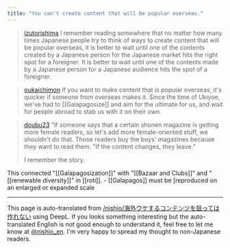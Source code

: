 ```yaml
---
title: "You can't create content that will be popular overseas."
---
```


> [izutorishima](https://twitter.com/izutorishima/status/1783320215109156873) I remember reading somewhere that no matter how many times Japanese people try to think of ways to create content that will be popular overseas, it is better to wait until one of the contents created by a Japanese person for the Japanese market hits the right spot for a foreigner. It is better to wait until one of the contents made by a Japanese person for a Japanese audience hits the spot of a foreigner.

> [oukaichimon](https://twitter.com/oukaichimon/status/1783368439022911662) If you want to make content that is popular overseas, it's quicker if someone from overseas makes it.
>  Since the time of Ukiyoe, we've had to [[Galapagosize]] and aim for the ultimate for us, and wait for people abroad to stab us with it on their own.

> [doubu23](https://twitter.com/doubu23/status/1783359552186122383) "If someone says that a certain shonen magazine is getting more female readers, so let's add more female-oriented stuff, we shouldn't do that.
>  Those readers buy the boys' magazines because they want to read them.
>  "If the content changes, they leave."
>
>  I remember the story.


This connected "[[Galapagosization]]" with "[[Bazaar and Clubs]]" and "[[renewable diversity]]" in [[roti]].
    - [[Galapagos]] must be [reproduced on an enlarged or expanded scale

---
This page is auto-translated from [/nishio/海外ウケするコンテンツを狙っては作れない](https://scrapbox.io/nishio/海外ウケするコンテンツを狙っては作れない) using DeepL. If you looks something interesting but the auto-translated English is not good enough to understand it, feel free to let me know at [@nishio_en](https://twitter.com/nishio_en). I'm very happy to spread my thought to non-Japanese readers.